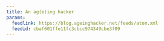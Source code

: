 ```yaml
---
title: An ag(e)ing hacker
params:
  feedlink: https://blog.ageinghacker.net/feeds/atom.xml
  feedid: cbaf601ffe11fc3cbcc974349cbe3f09
---
```

